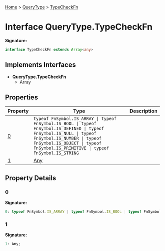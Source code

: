 [Home](../../../index.md) &gt; [QueryType](../../querytype.md) &gt; [TypeCheckFn](./typecheckfn.md)

# Interface QueryType.TypeCheckFn


<b>Signature:</b>

```typescript
interface TypeCheckFn extends Array<any> 
```

## Implements Interfaces

- <b>QueryType.TypeCheckFn</b>
    - Array

## Properties

|  Property | Type | Description |
|  --- | --- | --- |
|  [0](./typecheckfn.md#0-property) | `typeof FnSymbol.IS_ARRAY \| typeof FnSymbol.IS_BOOL \| typeof FnSymbol.IS_DEFINED \| typeof FnSymbol.IS_NULL \| typeof FnSymbol.IS_NUMBER \| typeof FnSymbol.IS_OBJECT \| typeof FnSymbol.IS_PRIMITIVE \| typeof FnSymbol.IS_STRING` |  |
|  [1](./typecheckfn.md#1-property) | [Any](../types/any.md) |  |

## Property Details

<a id="0-property"></a>

### 0

<b>Signature:</b>

```typescript
0: typeof FnSymbol.IS_ARRAY | typeof FnSymbol.IS_BOOL | typeof FnSymbol.IS_DEFINED | typeof FnSymbol.IS_NULL | typeof FnSymbol.IS_NUMBER | typeof FnSymbol.IS_OBJECT | typeof FnSymbol.IS_PRIMITIVE | typeof FnSymbol.IS_STRING;
```

<a id="1-property"></a>

### 1

<b>Signature:</b>

```typescript
1: Any;
```

